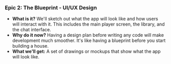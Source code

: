 ### Epic 2: The Blueprint - UI/UX Design

*   **What is it?** We'll sketch out what the app will look like and how users will interact with it. This includes the main player screen, the library, and the chat interface.
*   **Why do it now?** Having a design plan before writing any code will make development much smoother. It's like having a blueprint before you start building a house.
*   **What we'll get:** A set of drawings or mockups that show what the app will look like.